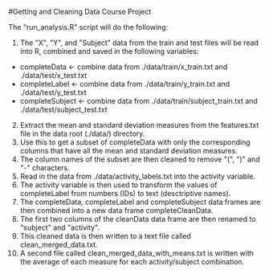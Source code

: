 #Getting and Cleaning Data Course Project

The "run_analysis.R" script will do the following:

1. The "X", "Y", and "Subject" data from the train and test files will be read into R, combined and saved in the following variables:
  * completeData <- combine data from ./data/train/x_train.txt and ./data/test/x_test.txt
  * completeLabel <- combine data from ./data/train/y_train.txt and ./data/test/y_test.txt
  * completeSubject <- combine data from ./data/train/subject_train.txt and ./data/test/subject_test.txt
2. Extract the mean and standard deviation measures from the features.txt file in the data root (./data/) directory.
3. Use this to get a subset of completeData with only the corresponding columns that have all the mean and standard deviation measures.
4. The column names of the subset are then cleaned to remove "(", ")" and "-" characters.
5. Read in the data from ./data/activity_labels.txt into the activity variable.
6. The activity variable is then used to transform the values of completeLabel from numbers (IDs) to text (desctriptive names).
6. The completeData, completeLabel and completeSubject data frames are then combined into a new data frame completeCleanData. 
7. The first two columns of the cleanData data frame are then renamed to "subject" and "activity".
8. This cleaned data is then written to a text file called clean_merged_data.txt.
9. A second file called clean_merged_data_with_means.txt is written with the average of each measure for each activity/subject combination.
